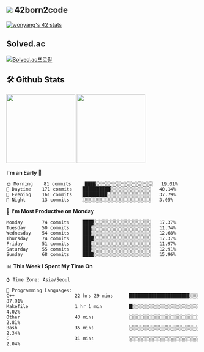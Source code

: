 
## <img src="https://img.shields.io/badge/-000000?style=flat&logo=42&logoColor=white"> 42born2code
[![wonyang's 42 stats](https://badge42.vercel.app/api/v2/cl5nhe5b6007809kydha7ht42/stats?cursusId=21&coalitionId=88)](https://profile.intra.42.fr/users/wonyang)

## Solved.ac
[![Solved.ac프로필](http://mazassumnida.wtf/api/v2/generate_badge?boj=bennyws)](https://solved.ac/bennyws)

## 🛠️ Github Stats
<p>
  <img height="180em" src="https://github-readme-stats-veggie-garden.vercel.app/api?username=gemstoneyang&show_icons=true&include_all_commits=true&bg_color=30,e96443,904e95&title_color=fff&text_color=fff">
  <img height="180em" src="https://github-readme-stats-veggie-garden.vercel.app/api/top-langs/?username=gemstoneyang&layout=compact&bg_color=30,e96443,904e95&title_color=fff&text_color=fff">
</p>

<!--START_SECTION:waka-->
**I'm an Early 🐤** 

```text
🌞 Morning    81 commits     ████░░░░░░░░░░░░░░░░░░░░░   19.01% 
🌆 Daytime    171 commits    ██████████░░░░░░░░░░░░░░░   40.14% 
🌃 Evening    161 commits    █████████░░░░░░░░░░░░░░░░   37.79% 
🌙 Night      13 commits     ░░░░░░░░░░░░░░░░░░░░░░░░░   3.05%

```
📅 **I'm Most Productive on Monday** 

```text
Monday       74 commits     ████░░░░░░░░░░░░░░░░░░░░░   17.37% 
Tuesday      50 commits     ███░░░░░░░░░░░░░░░░░░░░░░   11.74% 
Wednesday    54 commits     ███░░░░░░░░░░░░░░░░░░░░░░   12.68% 
Thursday     74 commits     ████░░░░░░░░░░░░░░░░░░░░░   17.37% 
Friday       51 commits     ███░░░░░░░░░░░░░░░░░░░░░░   11.97% 
Saturday     55 commits     ███░░░░░░░░░░░░░░░░░░░░░░   12.91% 
Sunday       68 commits     ████░░░░░░░░░░░░░░░░░░░░░   15.96%

```


📊 **This Week I Spent My Time On** 

```text
⌚︎ Time Zone: Asia/Seoul

💬 Programming Languages: 
C++                      22 hrs 29 mins      ██████████████████████░░░   87.91% 
Makefile                 1 hr 1 min          █░░░░░░░░░░░░░░░░░░░░░░░░   4.02% 
Other                    43 mins             ░░░░░░░░░░░░░░░░░░░░░░░░░   2.81% 
Bash                     35 mins             ░░░░░░░░░░░░░░░░░░░░░░░░░   2.34% 
C                        31 mins             ░░░░░░░░░░░░░░░░░░░░░░░░░   2.04%

```


<!--END_SECTION:waka-->
